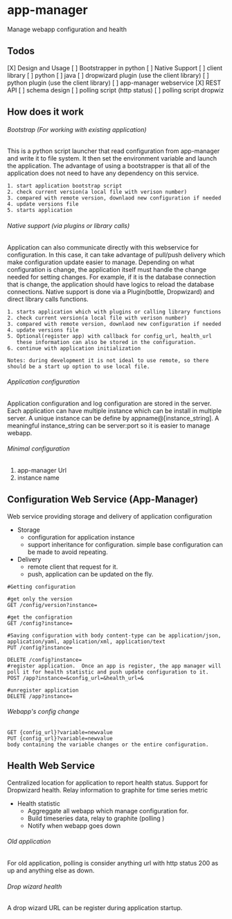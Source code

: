 app-manager
===========

Manage webapp configuration and health

## Todos 
[X] Design and Usage
[ ] Bootstrapper in python
[ ] Native Support
   [ ] client library
      [ ] python
      [ ] java
   [ ] dropwizard plugin (use the client library)
   [ ] python plugin (use the client library)
[ ] app-manager webservice
   [X] REST API
   [ ] schema design
[ ] polling script (http status)
[ ] polling script dropwiz


## How does it work
###### Bootstrap (For working with existing application)
This is a python script launcher that read configuration from app-manager and write it to file system.  It then set the environment variable and launch the application.  The advantage of using a bootstrapper is that all of the application does not need to have any dependency on this service.

```
1. start application bootstrap script 
2. check current version(a local file with verison number)
3. compared with remote version, downlaod new configuration if needed 
4. update versions file
5. starts application
```

###### Native support (via plugins or library calls)
Application can also communicate directly with this webservice for configuration.  In this case, it can take advantage of pull/push delivery which make configuration update easier to manage.  Depending on what configuration is change, the application itself must handle the change needed for setting changes.  For example, if it is the database connection that is change, the application should have logics to reload the database connections.
Native support is done via a Plugin(bottle, Dropwizard) and direct library calls functions.

```
1. starts application which with plugins or calling library functions
2. check current version(a local file with verison number)
3. compared with remote version, downlaod new configuration if needed 
4. update versions file
5. Optional(register app) with callback for config_url, health_url
   these information can also be stored in the configuration.
6. continue with application initialization

Notes: during development it is not ideal to use remote, so there should be a start up option to use local file.
```

###### Application configuration
Application configuration and log configuration are stored in the server.  Each application can have multiple instance which can be install in multiple server. A unique instance can be define by appname@[instance_string].  A meaningful instance_string can be server:port so it is easier to manage webapp.
###### Minimal configuration
1. app-manager Url
2. instance name

## Configuration Web Service (App-Manager)
Web service providing storage and delivery of application configuration
* Storage
  * configuration for application instance
  * support inheritance for configuration.  simple base configuration can be made to avoid repeating.
* Delivery
  * remote client that request for it.  
  * push, application can be updated on the fly. 
```
#Getting configuration

#get only the version
GET /config/version?instance=

#get the configration
GET /config?instance=

#Saving configuration with body content-type can be application/json, application/yaml, application/xml, application/text
PUT /config?instance=

DELETE /config?instance=
#register application.  Once an app is register, the app manager will poll it for health statistic and push update configuration to it. 
POST /app?instance=&config_url=&health_url=&

#unregister application
DELETE /app?instance=
```

###### Webapp's config change
```
GET {config_url}?variable=newvalue
PUT {config_url}?variable=newvalue
body containing the variable changes or the entire configuration.
```
## Health Web Service
Centralized location for application to report health status.  Support for Dropwizard health.  Relay information to graphite for time series metric
* Health statistic
  * Aggreggate all webapp which manage configuration for.  
  * Build timeseries data, relay to graphite (polling )  
  * Notify when webapp goes down  

###### Old application
For old application, polling is consider anything url with http status 200 as up and anything else as down.

###### Drop wizard health
A drop wizard URL can be register during application startup.  
